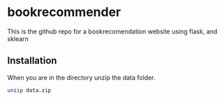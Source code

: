 # bookrecommender
This is the github repo for a bookrecomendation website using flask, and sklearn

## Installation
When you are in the directory unzip the data folder.

```bash
unzip data.zip
```